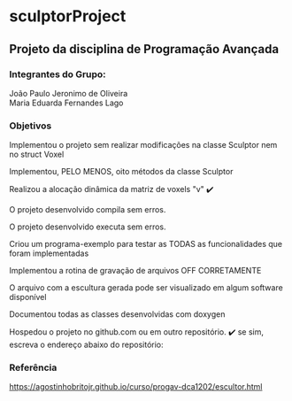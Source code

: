 # sculptorProject

## Projeto da disciplina de Programação Avançada
### Integrantes do Grupo: <br>
  João Paulo Jeronimo de Oliveira <br>
  Maria Eduarda Fernandes Lago

### Objetivos

  Implementou o projeto sem realizar modificações na classe Sculptor nem no struct Voxel

  Implementou, PELO MENOS, oito métodos da classe Sculptor

  Realizou a alocação dinâmica da matriz de voxels "v" :heavy_check_mark:

  O projeto desenvolvido compila sem erros.

  O projeto desenvolvido executa sem erros.

  Criou um programa-exemplo para testar as TODAS as funcionalidades que foram implementadas

  Implementou a rotina de gravação de arquivos OFF CORRETAMENTE

  O arquivo com a escultura gerada pode ser visualizado em algum software disponível

  Documentou todas as classes desenvolvidas com doxygen

  Hospedou o projeto no github.com ou em outro repositório. :heavy_check_mark:
se sim, escreva o endereço abaixo do repositório: 




### Referência
https://agostinhobritojr.github.io/curso/progav-dca1202/escultor.html